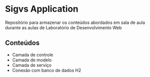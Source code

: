 <h1>Sigvs Application</h1>
<p>Repositório para armazenar os conteúdos abordados em sala de aula durante as aulas de Laboratório de Desenvolvimento Web</p>

<h2>Conteúdos</h2>
<ul>
    <li>Camada de controle</li>
    <li>Camada de modelo</li>
    <li>Camada de serviço</li>
    <li>Conexão com banco de dados H2</li>
</ul>